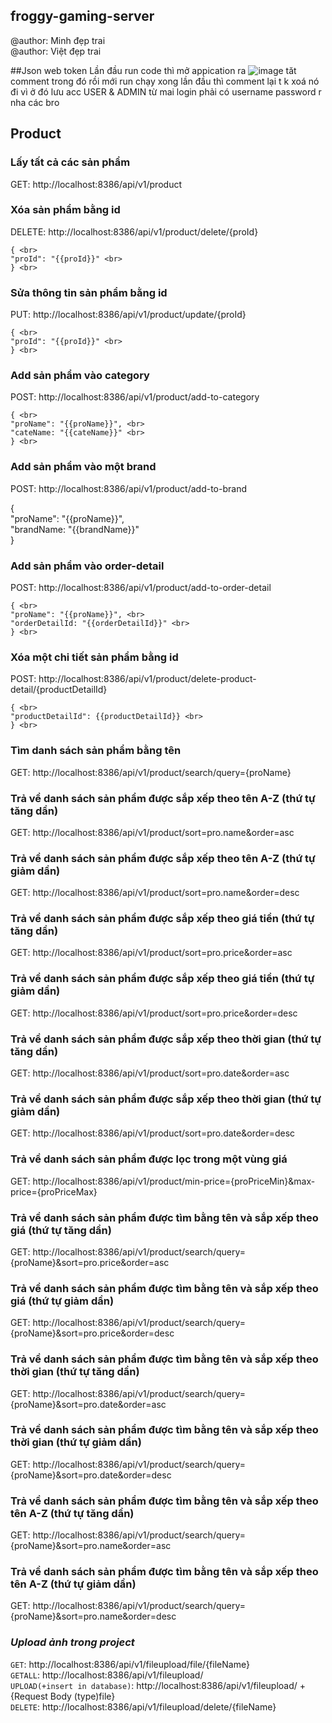 ## froggy-gaming-server

@author: Minh đẹp trai <br/>
@author: Việt đẹp trai

##Json web token
Lần đầu run code thì mở appication ra ![image](https://user-images.githubusercontent.com/88840717/188499912-64f5fac6-a230-4063-9eef-057722ef31b7.png)
tăt comment trong đó rồi mới run chạy xong lần đầu thì comment lại 
t k xoá nó đi vì ở đó lưu acc USER & ADMIN
từ mai login phải có username password r nha các bro

## Product

### Lấy tất cả các sản phẩm

  GET: http://localhost:8386/api/v1/product

### Xóa sản phẩm bằng id

  DELETE: http://localhost:8386/api/v1/product/delete/{proId}

    { <br>
    "proId": "{{proId}}" <br>
    } <br>

### Sửa thông tin sản phẩm bằng id

  PUT: http://localhost:8386/api/v1/product/update/{proId}

    { <br>
    "proId": "{{proId}}" <br>
    } <br>

### Add sản phẩm vào category

  POST: http://localhost:8386/api/v1/product/add-to-category

    { <br>
    "proName": "{{proName}}", <br>
    "cateName: "{{cateName}}" <br>
    } <br>

### Add sản phẩm vào một brand

  POST: http://localhost:8386/api/v1/product/add-to-brand

  { <br>
  "proName": "{{proName}}", <br>
  "brandName: "{{brandName}}" <br>
  } <br>

### Add sản phẩm vào order-detail

  POST: http://localhost:8386/api/v1/product/add-to-order-detail

    { <br>
    "proName": "{{proName}}", <br>
    "orderDetailId: "{{orderDetailId}}" <br>
    } <br>

### Xóa một chi tiết sản phẩm bằng id

  POST: http://localhost:8386/api/v1/product/delete-product-detail/{productDetailId}

    { <br>
    "productDetailId": {{productDetailId}} <br>
    } <br>

### Tìm danh sách sản phẩm bằng tên

  GET: http://localhost:8386/api/v1/product/search/query={proName}

### Trả về danh sách sản phẩm được sắp xếp theo tên A-Z (thứ tự tăng dần)

  GET: http://localhost:8386/api/v1/product/sort=pro.name&order=asc

### Trả về danh sách sản phẩm được sắp xếp theo tên A-Z (thứ tự giảm dần)

  GET: http://localhost:8386/api/v1/product/sort=pro.name&order=desc

### Trả về danh sách sản phẩm được sắp xếp theo giá tiền (thứ tự tăng dần)

  GET: http://localhost:8386/api/v1/product/sort=pro.price&order=asc

### Trả về danh sách sản phẩm được sắp xếp theo giá tiền (thứ tự giảm dần)

  GET: http://localhost:8386/api/v1/product/sort=pro.price&order=desc

### Trả về danh sách sản phẩm được sắp xếp theo thời gian (thứ tự tăng dần)

  GET: http://localhost:8386/api/v1/product/sort=pro.date&order=asc

### Trả về danh sách sản phẩm được sắp xếp theo thời gian (thứ tự giảm dần)

  GET: http://localhost:8386/api/v1/product/sort=pro.date&order=desc

### Trả về danh sách sản phẩm được lọc trong một vùng giá

  GET: http://localhost:8386/api/v1/product/min-price={proPriceMin}&max-price={proPriceMax}

### Trả về danh sách sản phẩm được tìm bằng tên và sắp xếp theo giá (thứ tự tăng dần)

  GET: http://localhost:8386/api/v1/product/search/query={proName}&sort=pro.price&order=asc

### Trả về danh sách sản phẩm được tìm bằng tên và sắp xếp theo giá (thứ tự giảm dần)

  GET: http://localhost:8386/api/v1/product/search/query={proName}&sort=pro.price&order=desc  

### Trả về danh sách sản phẩm được tìm bằng tên và sắp xếp theo thời gian (thứ tự tăng dần)

  GET: http://localhost:8386/api/v1/product/search/query={proName}&sort=pro.date&order=asc

### Trả về danh sách sản phẩm được tìm bằng tên và sắp xếp theo thời gian (thứ tự giảm dần)

  GET: http://localhost:8386/api/v1/product/search/query={proName}&sort=pro.date&order=desc

### Trả về danh sách sản phẩm được tìm bằng tên và sắp xếp theo tên A-Z (thứ tự tăng dần)

  GET: http://localhost:8386/api/v1/product/search/query={proName}&sort=pro.name&order=asc

### Trả về danh sách sản phẩm được tìm bằng tên và sắp xếp theo tên A-Z (thứ tự giảm dần)

  GET: http://localhost:8386/api/v1/product/search/query={proName}&sort=pro.name&order=desc 
  
### ***Upload ảnh trong project*** ###
  ```GET```:  http://localhost:8386/api/v1/fileupload/file/{fileName} <br/>
  ```GETALL```: http://localhost:8386/api/v1/fileupload/ <br/>
  ```UPLOAD(+insert in database)```:  http://localhost:8386/api/v1/fileupload/ + {Request Body (type)file} <br/>
  ```DELETE```: http://localhost:8386/api/v1/fileupload/delete/{fileName}
